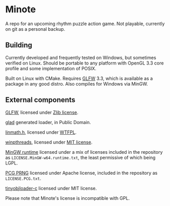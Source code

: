 # Minote
A repo for an upcoming rhythm puzzle action game. Not playable, currently on git as a personal backup.

## Building
Currently developed and frequently tested on Windows, but sometimes verified on Linux. Should be portable to any platform with OpenGL 3.3 core profile and some implementation of POSIX.

Built on Linux with CMake. Requires [GLFW](https://www.glfw.org/) 3.3, which is available as a package in any good distro. Also compiles for Windows via MinGW.

## External components
[GLFW](https://www.glfw.org/), licensed under [Zlib license](https://opensource.org/licenses/zlib-license.php).

[glad](https://glad.dav1d.de/) generated loader, in Public Domain.

[linmath.h](https://github.com/datenwolf/linmath.h), licensed under [WTFPL](http://www.wtfpl.net/).

[winpthreads](https://sourceforge.net/p/mingw-w64/mingw-w64/ci/master/tree/mingw-w64-libraries/winpthreads/), licensed under [MIT license](https://sourceforge.net/p/mingw-w64/mingw-w64/ci/master/tree/mingw-w64-libraries/winpthreads/COPYING).

[MinGW runtime](http://mingw-w64.org/doku.php/start) licensed under a mix of licenses included in the repository as `LICENSE.MinGW-w64.runtime.txt`, the least permissive of which being LGPL.

[PCG PRNG](http://www.pcg-random.org/) licensed under Apache license, included in the repository as `LICENSE.PCG.txt`.

[tinyobjloader-c](https://github.com/syoyo/tinyobjloader-c) licensed under MIT license.

Please note that Minote's license is incompatible with GPL.